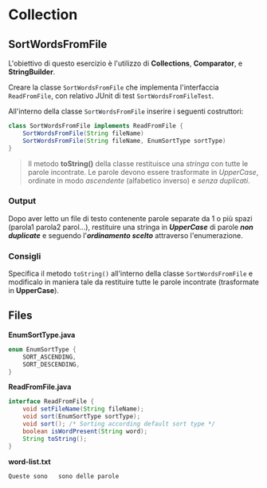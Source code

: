 # Collection

## SortWordsFromFile

L'obiettivo di questo esercizio è l'utilizzo di **Collections**, **Comparator**, e **StringBuilder**.

Creare la classe `SortWordsFromFile` che implementa l'interfaccia `ReadFromFile`, con relativo JUnit di test `SortWordsFromFileTest`.

All'interno della classe `SortWordsFromFile` inserire i seguenti costruttori:

```java
class SortWordsFromFile implements ReadFromFile {
    SortWordsFromFile(String fileName)
    SortWordsFromFile(String fileName, EnumSortType sortType)
}
```

> Il metodo **toString()** della classe restituisce una _stringa_ con tutte le parole incontrate.
Le parole devono essere trasformate in _UpperCase_, ordinate in modo _ascendente_ (alfabetico inverso) e _senza duplicati_.

### Output

Dopo aver letto un file di testo contenente parole separate da 1 o più spazi (parola1 parola2  parol...), restituire una stringa in **_UpperCase_** di parole **_non duplicate_** e seguendo l'**_ordinamento scelto_** attraverso l'enumerazione.

### Consigli

Specifica il metodo `toString()` all'interno della classe `SortWordsFromFile` e modificalo in maniera tale da restituire tutte le parole incontrate (trasformate in **UpperCase**).

## Files

**EnumSortType.java**

```java
enum EnumSortType {
    SORT_ASCENDING,
    SORT_DESCENDING,
}
```

**ReadFromFile.java**

```java
interface ReadFromFile {
    void setFileName(String fileName);
    void sort(EnumSortType sortType);
    void sort(); /* Sorting according default sort type */
    boolean isWordPresent(String word);
    String toString();
}
```

**word-list.txt**

```text
Queste sono   sono delle parole 
```
